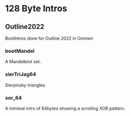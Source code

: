 # 128 Byte Intros

## Outline2022

BootIntros done for Outline 2022 in Ommen

### bootMandel

A Mandelbrot set.

### sierTriJag64

Sierpinsky triangles.

### xor_64

A minimal intro of 64bytes showing a scrolling XOR pattern.
